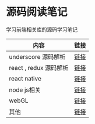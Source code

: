 # 源码阅读笔记
学习前端相关库的源码学习笔记

| 内容 | 链接
|--|---|
| underscore 源码解析|[链接](./underScore)|
| react , redux 源码解析| [链接](./redux)|
| react native| [链接](./RN)|
| node js相关|  [链接](./nodeJS)|
| webGL |[链接](./webGL)| 
| 其他 | [链接](./others)|
